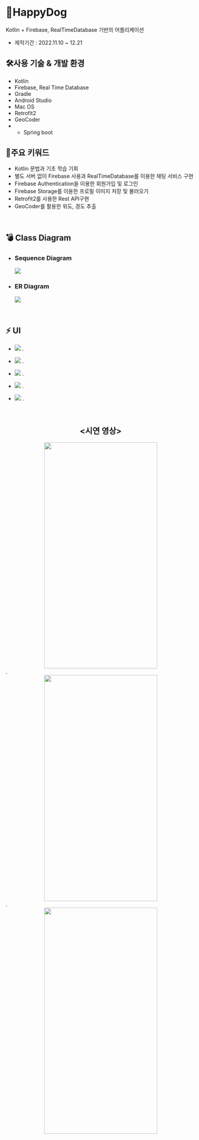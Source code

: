 # ️🐶HappyDog

Kotlin + Firebase, RealTimeDatabase 기반의 어플리케이션

- 제작기간 : 2022.11.10 ~ 12.21

## 🛠사용 기술 & 개발 환경

- Kotlin
- Firebase, Real Time Database
- Gradle
- Android Studio
- Mac OS
- Retrofit2
- GeoCoder
- + Spring boot

## 📌주요 키워드

- Kotlin 문법과 기초 학습 기회
- 별도 서버 없이 Firebase 사용과 RealTimeDatabase를 이용한 채팅 서비스 구현
- Firebase Authentication을 이용한 회원가입 및 로그인
- Firebase Storage를 이용한 프로필 이미지 저장 및 불러오기
- Retrofit2를 사용한 Rest API구현
- GeoCoder를 활용한 위도, 경도 추출


<br/>

## 💣 Class Diagram
- ### Sequence Diagram
  <img src="Image/sequence.png">

- ### ER Diagram
  <img src="Image/ER.png">



<br/>

## ⚡️ UI


- <img src ="Image/intro.png"> . 
  
- <img src ="Image/profile.png"> . 

- <img src ="Image/friend.png"> . 

- <img src ="Image/add.png"> . 

- <img src ="Image/contract.png"> . 

<br/>


## <center> <시연 영상> </center>

<center><img src="Image/0.gif" width ="300" height="600"></center> . 

<center><img src="Image/1.gif" width="300" height="600"></center> . 

<center><img src="Image/3.gif" width="300" height="600"></center>